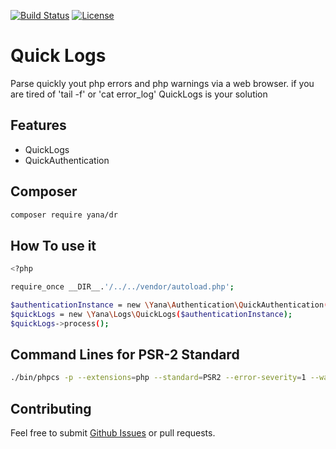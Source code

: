 [![Build Status](https://img.shields.io/travis/zircote/swagger-php/master.svg?style=flat-square)](https://travis-ci.org/zircote/swagger-php)
[![License](https://img.shields.io/badge/license-Apache2.0-blue.svg?style=flat-square)](LICENSE-2.0.txt)

# Quick Logs

Parse quickly yout php errors and php warnings via a web browser.
if you are tired of 'tail -f' or 'cat error_log' QuickLogs is your solution 

## Features
- QuickLogs
- QuickAuthentication



## Composer
```bash
composer require yana/dr
```

## How To use it
```bash
<?php

require_once __DIR__.'/../../vendor/autoload.php';

$authenticationInstance = new \Yana\Authentication\QuickAuthentication();
$quickLogs = new \Yana\Logs\QuickLogs($authenticationInstance);
$quickLogs->process();
```

## Command Lines for PSR-2 Standard

```bash
./bin/phpcs -p --extensions=php --standard=PSR2 --error-severity=1 --warning-severity=0 ./src ./tests
```

## Contributing

Feel free to submit [Github Issues](https://github.com/davidraleche/ralecheframework) or pull requests.
